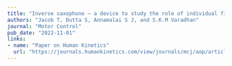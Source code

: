 ```yaml
---
title: "Inverse saxophone – a device to study the role of individual finger perturbations on grasp stability"
authors: "Jacob T, Dutta S, Annamalai S J, and S.K.M Varadhan"
journal: "Motor Control"
pub_date: "2022-11-01"
links:
- name: "Paper on Human Kinetics"
  url: "https://journals.humankinetics.com/view/journals/mcj/aop/article-10.1123-mc.2022-0098/article-10.1123-mc.2022-0098.xml"
---
```


